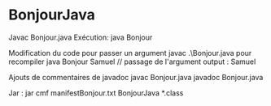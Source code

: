 # BonjourJava

Javac Bonjour.java
Exécution: java Bonjour

Modification du code pour passer un argument
javac .\Bonjour.java pour recompiler
java Bonjour Samuel // passage de l'argument
output : Samuel

Ajouts de commentaires de javadoc 
javac Bonjour.java
javadoc Bonjour.java

Jar : 
jar cmf manifestBonjour.txt BonjourJava *.class
